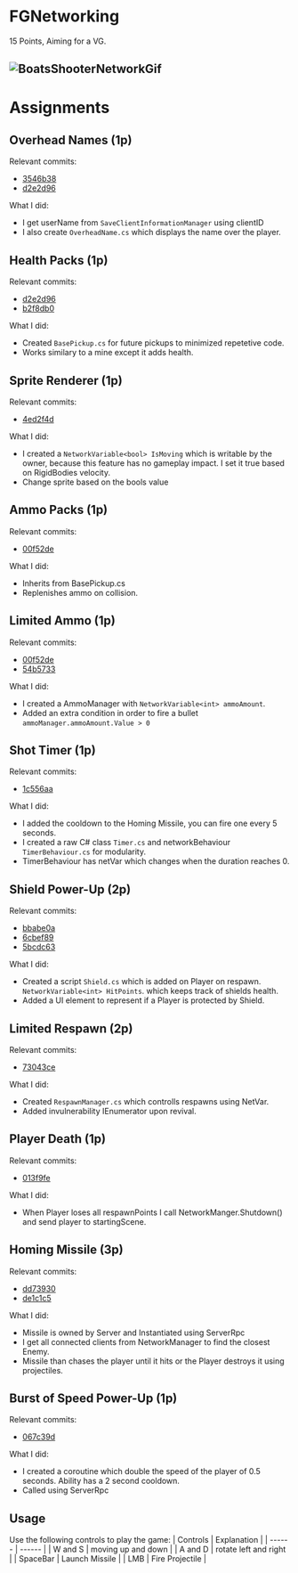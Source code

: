# FGNetworking
15 Points, Aiming for a VG.

![BoatsShooterNetworkGif](https://github.com/JerrysIRL/FGNetworking/assets/113015090/bc108705-044b-45e9-a861-f43206b8e29f)
-------------------------------
# Assignments
## Overhead Names (1p)

Relevant commits: 
- [3546b38](https://github.com/JerrysIRL/FGNetworking/commit/3546b3892db9110003db4f6e483741501e3c5628)
- [d2e2d96](https://github.com/JerrysIRL/FGNetworking/commit/d2e2d96ef5f34e1da49ee74ba3393693de92fae5)

What I did:
- I get userName from `SaveClientInformationManager` using clientID
- I also create `OverheadName.cs` which displays the name over the player.

## Health Packs (1p)

Relevant commits: 

- [d2e2d96](https://github.com/JerrysIRL/FGNetworking/commit/d2e2d96ef5f34e1da49ee74ba3393693de92fae5)
- [b2f8db0](https://github.com/JerrysIRL/FGNetworking/commit/b2f8db0065576356a09d4f53ebcd1655713000ab)

What I did:
- Created `BasePickup.cs` for future pickups to minimized repetetive code.
- Works similary to a mine except it adds health.

## Sprite Renderer (1p)

Relevant commits: 

- [4ed2f4d](https://github.com/JerrysIRL/FGNetworking/commit/4ed2f4dd29057d910be52221b970859a9e184dae)

What I did:
- I created a `NetworkVariable<bool> IsMoving` which is writable by the owner, because this feature has no gameplay impact. I set it true based on RigidBodies velocity.
- Change sprite based on the bools value

## Ammo Packs (1p)

Relevant commits: 

- [00f52de](https://github.com/JerrysIRL/FGNetworking/commit/00f52de0d91c985bc60506ec9eacca0b4df0afab)

What I did:
- Inherits from BasePickup.cs
- Replenishes ammo on collision.

## Limited Ammo (1p)

Relevant commits: 

- [00f52de](https://github.com/JerrysIRL/FGNetworking/commit/00f52de0d91c985bc60506ec9eacca0b4df0afab)
- [54b5733](https://github.com/JerrysIRL/FGNetworking/commit/54b573398880ea372b9c2d30aad655edcd8e8f39#diff-69bcbbf001a381f979af0cb1522b6665470a52ca87545fb778f77bc992858a8e)

What I did:
- I created a AmmoManager with `NetworkVariable<int> ammoAmount`. 
- Added an extra condition in order to fire a bullet `ammoManager.ammoAmount.Value > 0`

## Shot Timer (1p)

Relevant commits: 
- [1c556aa](https://github.com/JerrysIRL/FGNetworking/commit/1c556aa5635dc88eae5ec0216b36bcf2ffd64a09)

What I did:
- I added the cooldown to the Homing Missile, you can fire one every 5 seconds.
- I created a raw C# class `Timer.cs` and networkBehaviour `TimerBehaviour.cs` for modularity.
- TimerBehaviour has netVar<bool> which changes when the duration reaches 0.

## Shield Power-Up (2p)

Relevant commits: 

- [bbabe0a](https://github.com/JerrysIRL/FGNetworking/commit/bbabe0a6ba262b4fdcaec33cc9288e00949de5fe) 
- [6cbef89](https://github.com/JerrysIRL/FGNetworking/commit/6cbef89d8091222a135afeb9758ffd82fcf3b720)
- [5bcdc63](https://github.com/JerrysIRL/FGNetworking/commit/5bcdc63b2d47b02e082b6292e2c71f05fcd3262a) 

What I did:
-  Created a script `Shield.cs` which is added on Player on respawn. `NetworkVariable<int> HitPoints`. which keeps track of shields health.
-  Added a UI element to represent if a Player is protected by Shield.

## Limited Respawn (2p)

Relevant commits: 

- [73043ce](https://github.com/JerrysIRL/FGNetworking/commit/73043cea019ef15bec66535482b9ab6862fdf91e#diff-c6f6a0e090cc0b65e2a6249e4b75ff575e123868b9b7d73a0d3367bd3297ca83)

What I did:
- Created `RespawnManager.cs` which controlls respawns using NetVar.
- Added invulnerability IEnumerator upon revival.
  
## Player Death (1p)

Relevant commits: 

- [013f9fe](https://github.com/JerrysIRL/FGNetworking/commit/013f9febef655deba17fcfb598a3035ee4cc21c1)

What I did:
- When Player loses all respawnPoints I call NetworkManger.Shutdown() and send player to startingScene.

## Homing Missile (3p)

Relevant commits: 

- [dd73930](https://github.com/JerrysIRL/FGNetworking/commit/dd739301a36cb0eacb56cec839cf92cb93228d86)
- [de1c1c5](https://github.com/JerrysIRL/FGNetworking/commit/de1c1c5c747b56f2c2482a9f351c5dd6eee0333b)

What I did:
- Missile is owned by Server and Instantiated using ServerRpc
- I get all connected clients from NetworkManager to find the closest Enemy.
- Missile than chases the player until it hits or the Player destroys it using projectiles.

## Burst of Speed Power-Up (1p)

Relevant commits: 

- [067c39d](https://github.com/JerrysIRL/FGNetworking/commit/067c39de7eb3822b92f95934959f7b14da6a64ef#diff-8a33bf7d07e4ebf5ca72056c234569e18cdd0db9fd8466228009e190813f0d97)

What I did:
- I created a coroutine which double the speed of the player of 0.5 seconds. Ability has a 2 second cooldown.
- Called using ServerRpc

## Usage
Use the following controls to play the game:
| Controls | Explanation |
| ------ | ------ |
| W and S |  moving up and down | 
| A and D |  rotate left and right | 
| SpaceBar |  Launch Missile | 
| LMB |  Fire Projectile | 
